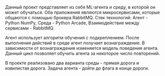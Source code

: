 Данный проект представляет из себя ML-агента и среду, в которой он может обучаться. Оба приложения являются микросервисами, которые общаются с помощью брокера RabbitMQ.
Стек технологий: Агент - Python NumPy,
                 Среда - Python Arcade,
                 Взаимодействие между сервисами - RabbitMQ.

Агент использует алгоритм обучения с подкреплением. После выполнения действий в среде агент получает вознаграждение. 
В зависимости от вознаграждения изменяется модель поведения агента. Данный цикл позволяет обучить агента за некоторое число повторений.

В проекте реализовано два варианта среды - прямая дорога и извилистая дорога. Задача агента - дойти до флага в конце дороги.
